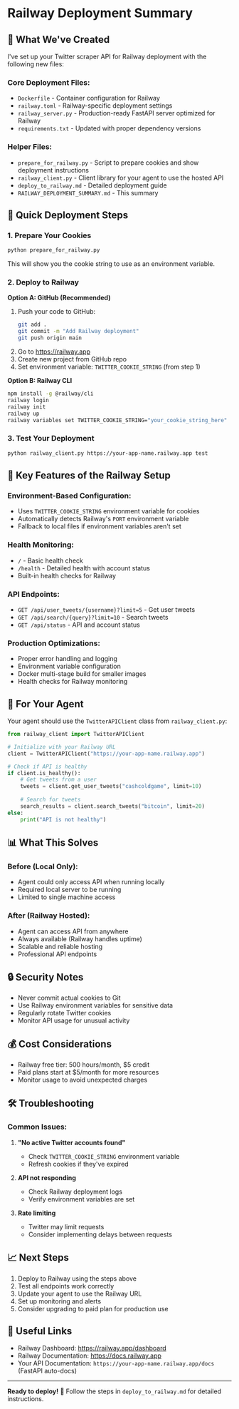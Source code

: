# Railway Deployment Summary

## 🎯 What We've Created

I've set up your Twitter scraper API for Railway deployment with the following new files:

### Core Deployment Files:
- `Dockerfile` - Container configuration for Railway
- `railway.toml` - Railway-specific deployment settings
- `railway_server.py` - Production-ready FastAPI server optimized for Railway
- `requirements.txt` - Updated with proper dependency versions

### Helper Files:
- `prepare_for_railway.py` - Script to prepare cookies and show deployment instructions
- `railway_client.py` - Client library for your agent to use the hosted API
- `deploy_to_railway.md` - Detailed deployment guide
- `RAILWAY_DEPLOYMENT_SUMMARY.md` - This summary

## 🚀 Quick Deployment Steps

### 1. Prepare Your Cookies
```bash
python prepare_for_railway.py
```
This will show you the cookie string to use as an environment variable.

### 2. Deploy to Railway

**Option A: GitHub (Recommended)**
1. Push your code to GitHub:
   ```bash
   git add .
   git commit -m "Add Railway deployment"
   git push origin main
   ```
2. Go to https://railway.app
3. Create new project from GitHub repo
4. Set environment variable: `TWITTER_COOKIE_STRING` (from step 1)

**Option B: Railway CLI**
```bash
npm install -g @railway/cli
railway login
railway init
railway up
railway variables set TWITTER_COOKIE_STRING="your_cookie_string_here"
```

### 3. Test Your Deployment
```bash
python railway_client.py https://your-app-name.railway.app test
```

## 🔧 Key Features of the Railway Setup

### Environment-Based Configuration:
- Uses `TWITTER_COOKIE_STRING` environment variable for cookies
- Automatically detects Railway's `PORT` environment variable
- Fallback to local files if environment variables aren't set

### Health Monitoring:
- `/` - Basic health check
- `/health` - Detailed health with account status
- Built-in health checks for Railway

### API Endpoints:
- `GET /api/user_tweets/{username}?limit=5` - Get user tweets
- `GET /api/search/{query}?limit=10` - Search tweets  
- `GET /api/status` - API and account status

### Production Optimizations:
- Proper error handling and logging
- Environment variable configuration
- Docker multi-stage build for smaller images
- Health checks for Railway monitoring

## 🤖 For Your Agent

Your agent should use the `TwitterAPIClient` class from `railway_client.py`:

```python
from railway_client import TwitterAPIClient

# Initialize with your Railway URL
client = TwitterAPIClient("https://your-app-name.railway.app")

# Check if API is healthy
if client.is_healthy():
    # Get tweets from a user
    tweets = client.get_user_tweets("cashcoldgame", limit=10)
    
    # Search for tweets
    search_results = client.search_tweets("bitcoin", limit=20)
else:
    print("API is not healthy")
```

## 📊 What This Solves

### Before (Local Only):
- Agent could only access API when running locally
- Required local server to be running
- Limited to single machine access

### After (Railway Hosted):
- Agent can access API from anywhere
- Always available (Railway handles uptime)
- Scalable and reliable hosting
- Professional API endpoints

## 🔒 Security Notes

- Never commit actual cookies to Git
- Use Railway environment variables for sensitive data
- Regularly rotate Twitter cookies
- Monitor API usage for unusual activity

## 💰 Cost Considerations

- Railway free tier: 500 hours/month, $5 credit
- Paid plans start at $5/month for more resources
- Monitor usage to avoid unexpected charges

## 🛠 Troubleshooting

### Common Issues:

1. **"No active Twitter accounts found"**
   - Check `TWITTER_COOKIE_STRING` environment variable
   - Refresh cookies if they've expired

2. **API not responding**
   - Check Railway deployment logs
   - Verify environment variables are set

3. **Rate limiting**
   - Twitter may limit requests
   - Consider implementing delays between requests

## 📈 Next Steps

1. Deploy to Railway using the steps above
2. Test all endpoints work correctly
3. Update your agent to use the Railway URL
4. Set up monitoring and alerts
5. Consider upgrading to paid plan for production use

## 🔗 Useful Links

- Railway Dashboard: https://railway.app/dashboard
- Railway Documentation: https://docs.railway.app
- Your API Documentation: `https://your-app-name.railway.app/docs` (FastAPI auto-docs)

---

**Ready to deploy!** 🚀 Follow the steps in `deploy_to_railway.md` for detailed instructions.
